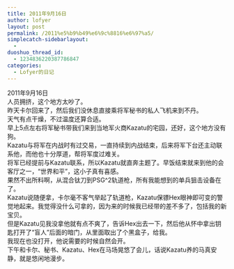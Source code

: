 ```yaml
---
title: 2011年9月16日
author: lofyer
layout: post
permalink: /2011%e5%b9%b49%e6%9c%8816%e6%97%a5/
simplecatch-sidebarlayout:
  - 
duoshuo_thread_id:
  - 1234836220387786847
categories:
  - Lofyer的日记
---
```

2011年9月16日  
人员拥挤，这个地方太吵了。  
昨天卡尔回来了，然后我们没休息直接乘将军秘书的私人飞机来到不丹。  
天气有点干燥，不过温度还算合适。  
早上5点左右将军秘书带我们来到当地军火商Kazatu的宅园，还好，这个地方没有狗。  
Kazatu与将军在内战时有过交易，一直持续到内战结束，后来将军下台还主动联系他，而他也十分厚道，帮将军度过难关。  
将军已经提前与Kazatu联系，所以Kazatu就直奔主题了。早饭结束就来到他的会客厅之一，“世界和平”，这小子真有喜感。  
果然不出所料啊，从混合钛刀到PSG^2轨道枪，所有我能想到的单兵狙击设备在了。  
Kazatu说随便拿，卡尔毫不客气举起了轨道枪，Kazatu保镖Hex眼神即可变的警觉地起来。我觉得没什么可拿的，因为来的时候我已经带的差不多了，包括我的新宝贝。  
但是Kazatu见我没拿他就有点不爽了，告诉Hex出去一下，然后他从怀中拿出钥匙打开了“盲人”后面的暗门，从里面取出了个黑盒子，给我。  
我现在也没打开，他说需要的时候自然会开。  
下午和卡尔、秘书、Kazatu、Hex在马场晃悠了会儿，话说Kazatu养的马真安静，就是悠闲地漫步。